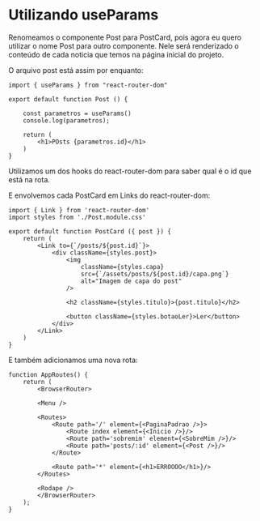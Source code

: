 # Utilizando useParams

Renomeamos o componente Post para PostCard, pois agora eu quero utilizar o nome Post para outro componente. Nele será renderizado o conteúdo de cada noticia que temos na página inicial do projeto.

O arquivo post está assim por enquanto:

    import { useParams } from "react-router-dom"

    export default function Post () {

        const parametros = useParams()
        console.log(parametros);

        return (
            <h1>POsts {parametros.id}</h1>
        )
    }

Utilizamos um dos hooks do react-router-dom para saber qual é o id que está na rota.

E envolvemos cada PostCard em Links do react-router-dom:

    import { Link } from 'react-router-dom'
    import styles from './Post.module.css'

    export default function PostCard ({ post }) {
        return (
            <Link to={`/posts/${post.id}`}>
                <div className={styles.post}>
                    <img
                        className={styles.capa}
                        src={`/assets/posts/${post.id}/capa.png`}
                        alt="Imagem de capa do post"
                    />

                    <h2 className={styles.titulo}>{post.titulo}</h2>

                    <button className={styles.botaoLer}>Ler</button>
                </div>
            </Link>
        )
    }

E também adicionamos uma nova rota:

    function AppRoutes() {
        return (
            <BrowserRouter>

            <Menu />

            <Routes>
                <Route path='/' element={<PaginaPadrao />}>
                    <Route index element={<Inicio />}/>
                    <Route path='sobremim' element={<SobreMim />}/>
                    <Route path='posts/:id' element={<Post />}/>
                </Route>

                <Route path='*' element={<h1>ERROOOO</h1>}/>
            </Routes>

            <Rodape />
            </BrowserRouter>
        );
    }
